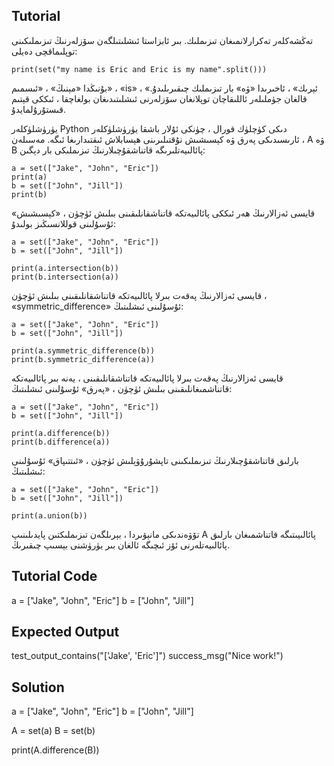 Tutorial
--------

تەڭشەكلەر تەكرارلانمىغان تىزىملىك. بىر ئابزاستا ئىشلىتىلگەن سۆزلەرنىڭ تىزىملىكىنى توپلىماقچى دەيلى:

    print(set("my name is Eric and Eric is my name".split()))

بۇنىڭدا «مېنىڭ» ، «ئىسمىم» ، «is» ، «ئېرىك» ، ئاخىرىدا «ۋە» بار تىزىملىك چىقىرىلىدۇ. قالغان جۈملىلەر ئاللىقاچان توپلانغان سۆزلەرنى ئىشلىتىدىغان بولغاچقا ، ئىككى قېتىم قىستۇرۇلمايدۇ.

يۈرۈشلۈكلەر Python دىكى كۈچلۈك قورال ، چۈنكى ئۇلار باشقا يۈرۈشلۈكلەر ئارىسىدىكى پەرق ۋە كېسىشىش نۇقتىلىرىنى ھېسابلاش ئىقتىدارىغا ئىگە. مەسىلەن ، A ۋە B پائالىيەتلىرىگە قاتناشقۇچىلارنىڭ تىزىملىكى بار دېگىن:

    a = set(["Jake", "John", "Eric"])
    print(a)
    b = set(["John", "Jill"])
    print(b)

قايسى ئەزالارنىڭ ھەر ئىككى پائالىيەتكە قاتناشقانلىقىنى بىلىش ئۈچۈن ، «كېسىشىش» ئۇسۇلىنى قوللانسىڭىز بولىدۇ:

    a = set(["Jake", "John", "Eric"])
    b = set(["John", "Jill"])
    
    print(a.intersection(b))
    print(b.intersection(a))

قايسى ئەزالارنىڭ پەقەت بىرلا پائالىيەتكە قاتناشقانلىقىنى بىلىش ئۈچۈن ، «symmetric_difference» ئۇسۇلىنى ئىشلىتىڭ:

    a = set(["Jake", "John", "Eric"])
    b = set(["John", "Jill"])
    
    print(a.symmetric_difference(b))
    print(b.symmetric_difference(a))

قايسى ئەزالارنىڭ پەقەت بىرلا پائالىيەتكە قاتناشقانلىقىنى ، يەنە بىر پائالىيەتكە قاتناشمىغانلىقىنى بىلىش ئۈچۈن ، «پەرق» ئۇسۇلىنى ئىشلىتىڭ:

    a = set(["Jake", "John", "Eric"])
    b = set(["John", "Jill"])
    
    print(a.difference(b))
    print(b.difference(a))

بارلىق قاتناشقۇچىلارنىڭ تىزىملىكىنى تاپشۇرۇۋېلىش ئۈچۈن ، «ئىتتىپاق» ئۇسۇلىنى ئىشلىتىڭ:

    a = set(["Jake", "John", "Eric"])
    b = set(["John", "Jill"])
    
    print(a.union(b))

تۆۋەندىكى مانېۋىردا ، بېرىلگەن تىزىملىكتىن پايدىلىنىپ A پائالىيىتىگە قاتناشمىغان بارلىق پائالىيەتلەرنى ئۆز ئىچىگە ئالغان بىر يۈرۈشنى بېسىپ چىقىرىڭ.

Tutorial Code
-------------
a = ["Jake", "John", "Eric"]
b = ["John", "Jill"]

Expected Output
---------------
test_output_contains("['Jake', 'Eric']")
success_msg("Nice work!")

Solution
--------
a = ["Jake", "John", "Eric"]
b = ["John", "Jill"]

A = set(a)
B = set(b)

print(A.difference(B))
